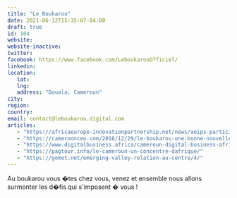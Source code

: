```yaml
---
title: "Le Boukarou"
date: 2021-06-12T15:35:07-04:00
draft: true
id: 164
website: 
website-inactive: 
twitter: 
facebook: https://www.facebook.com/LeboukarouOfficiel/
linkedin: 
location: 
   lat: 
   lng: 
   address: "Douala, Cameroun"
city: 
region: 
country: 
email: contact@leboukarou.digital.com
articles:
   - "https://africaeurope-innovationpartnership.net/news/aeips-participation-round-table-discussion-cameroon-incubators-and-innovators-january-2020"
   - "https://cameroonceo.com/2016/12/29/le-boukarou-une-bonne-nouvelle-pour-la-jeunesse-entreprenante-de-douala/"
   - "https://www.digitalbusiness.africa/cameroun-digital-business-africa-et-le-boukarou-vous-propose-innovation-for-human-a-promote-2018/"
   - "https://pagtour.info/le-cameroun-un-concentre-dafrique/"
   - "https://gomet.net/emerging-valley-relation-au-centre/4/"
---
```

Au boukarou vous �tes chez vous, venez et ensemble nous allons surmonter les d�fis qui s'imposent � vous !
